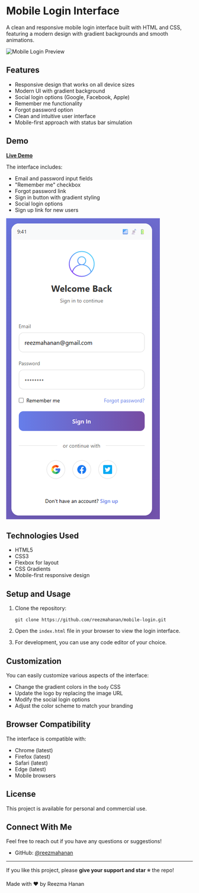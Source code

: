 # Mobile Login Interface

A clean and responsive mobile login interface built with HTML and CSS, featuring a modern design with gradient backgrounds and smooth animations.

![Mobile Login Preview](https://cdn-icons-png.flaticon.com/512/6681/6681204.png)

## Features

- Responsive design that works on all device sizes
- Modern UI with gradient background
- Social login options (Google, Facebook, Apple)
- Remember me functionality
- Forgot password option
- Clean and intuitive user interface
- Mobile-first approach with status bar simulation

## Demo

**[Live Demo](https://reezmahanan.github.io/mobile-login/)**

The interface includes:
- Email and password input fields
- "Remember me" checkbox
- Forgot password link
- Sign in button with gradient styling
- Social login options
- Sign up link for new users

![Screenshot of Mobile login](https://github.com/reezmahanan/mobile-login/blob/main/Screenshot%202025-09-09%20205812.png)
<!-- Add a screenshot named screenshot.png in your repo for better visuals -->

## Technologies Used

- HTML5
- CSS3
- Flexbox for layout
- CSS Gradients
- Mobile-first responsive design

## Setup and Usage

1. Clone the repository:
   ```
   git clone https://github.com/reezmahanan/mobile-login.git
   ```

2. Open the `index.html` file in your browser to view the login interface.

3. For development, you can use any code editor of your choice.

## Customization

You can easily customize various aspects of the interface:

- Change the gradient colors in the `body` CSS
- Update the logo by replacing the image URL
- Modify the social login options
- Adjust the color scheme to match your branding

## Browser Compatibility

The interface is compatible with:
- Chrome (latest)
- Firefox (latest)
- Safari (latest)
- Edge (latest)
- Mobile browsers

## License

This project is available for personal and commercial use.

## Connect With Me

Feel free to reach out if you have any questions or suggestions!

- GitHub: [@reezmahanan](https://github.com/reezmahanan)

---

If you like this project, please **give your support and star ⭐️** the repo!

Made with ❤️ by Reezma Hanan
